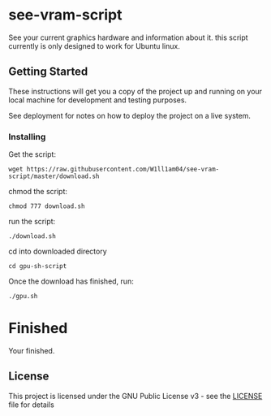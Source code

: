 # see-vram-script

See your current graphics hardware and information about it.
this script currently is only designed to work for Ubuntu linux.

## Getting Started

These instructions will get you a copy of the project up and running on your local machine for development and testing purposes.

See deployment for notes on how to deploy the project on a live system.


### Installing
Get the script:
```
wget https://raw.githubusercontent.com/W1ll1am04/see-vram-script/master/download.sh
```

chmod the script:
```
chmod 777 download.sh
```

run the script:

```
./download.sh
```

cd into downloaded directory

```
cd gpu-sh-script
```

Once the download has finished, run:
```
./gpu.sh
```

# Finished
Your finished.

## License

This project is licensed under the GNU Public License v3 - see the [LICENSE](LICENSE) file for details
